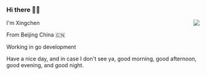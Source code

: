 ### Hi there 👋🏻 

<img align="right" src="https://github-readme-stats.vercel.app/api?username=wwwangxc&show_icons=true&icon_color=CE1D2D&text_color=718096&bg_color=ffffff&hide_title=true" />

I'm Xingchen

From Beijing China 🇨🇳

Working in go development

Have a nice day, and in case I don't see ya, good morning, good afternoon, good evening, and good night.

<!---
wwwangxc/wwwangxc is a ✨ special ✨ repository because its `README.md` (this file) appears on your GitHub profile.
You can click the Preview link to take a look at your changes.
--->
